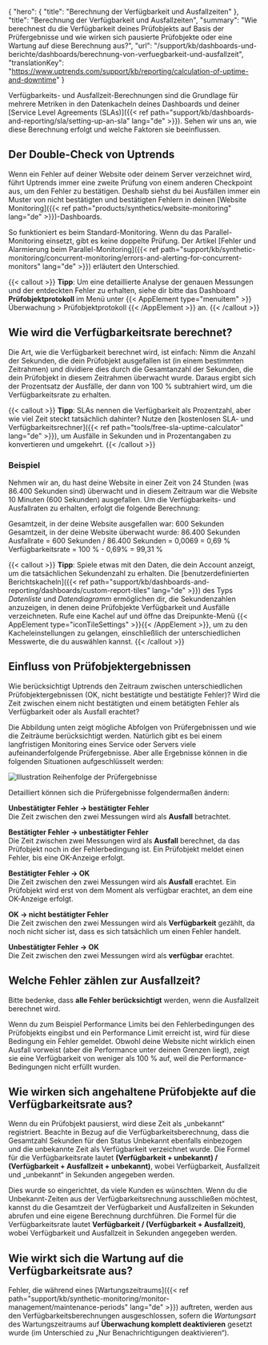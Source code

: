{
  "hero": {
    "title": "Berechnung der Verfügbarkeit und Ausfallzeiten"
  },
  "title": "Berechnung der Verfügbarkeit und Ausfallzeiten",
  "summary": "Wie berechnest du die Verfügbarkeit deines Prüfobjekts auf Basis der Prüfergebnisse und wie wirken sich pausierte Prüfobjekte oder eine Wartung auf diese Berechnung aus?",
  "url": "/support/kb/dashboards-und-berichte/dashboards/berechnung-von-verfuegbarkeit-und-ausfallzeit",
  "translationKey": "https://www.uptrends.com/support/kb/reporting/calculation-of-uptime-and-downtime"
}

Verfügbarkeits- und Ausfallzeit-Berechnungen sind die Grundlage für mehrere Metriken in den Datenkacheln deines Dashboards und deiner [Service Level Agreements (SLAs)]({{< ref path="support/kb/dashboards-and-reporting/sla/setting-up-an-sla" lang="de" >}}). Sehen wir uns an, wie diese Berechnung erfolgt und welche Faktoren sie beeinflussen.
## Der Double-Check von Uptrends

Wenn ein Fehler auf deiner Website oder deinem Server verzeichnet wird, führt Uptrends immer eine zweite Prüfung von einem anderen Checkpoint aus, um den Fehler zu bestätigen. Deshalb siehst du bei Ausfällen immer ein Muster von nicht bestätigten und bestätigten Fehlern in deinen [Website Monitoring]({{< ref path="products/synthetics/website-monitoring" lang="de" >}})-Dashboards.

So funktioniert es beim Standard-Monitoring. Wenn du das Parallel-Monitoring einsetzt, gibt es keine doppelte Prüfung. Der Artikel [Fehler und Alarmierung beim Parallel-Monitoring]({{< ref path="support/kb/synthetic-monitoring/concurrent-monitoring/errors-and-alerting-for-concurrent-monitors" lang="de" >}}) erläutert den Unterschied.

{{< callout >}}
**Tipp**: Um eine detaillierte Analyse der genauen Messungen und der entdeckten Fehler zu erhalten, siehe dir bitte das Dashboard **Prüfobjektprotokoll** im Menü unter {{< AppElement type="menuitem" >}} Überwachung > Prüfobjektprotokoll {{< /AppElement >}} an.
{{< /callout >}}

## Wie wird die Verfügbarkeitsrate berechnet?

Die Art, wie die Verfügbarkeit berechnet wird, ist einfach: Nimm die Anzahl der Sekunden, die dein Prüfobjekt ausgefallen ist (in einem bestimmten Zeitrahmen) und dividiere dies durch die Gesamtanzahl der Sekunden, die dein Prüfobjekt in diesem Zeitrahmen überwacht wurde. Daraus ergibt sich der Prozentsatz der Ausfälle, der dann von 100 % subtrahiert wird, um die Verfügbarkeitsrate zu erhalten.

{{< callout >}}
**Tipp**: SLAs nennen die Verfügbarkeit als Prozentzahl, aber wie viel Zeit steckt tatsächlich dahinter? Nutze den [kostenlosen SLA- und Verfügbarkeitsrechner]({{< ref path="tools/free-sla-uptime-calculator" lang="de" >}}), um Ausfälle in Sekunden und in Prozentangaben zu konvertieren und umgekehrt.
{{< /callout >}}

### Beispiel

Nehmen wir an, du hast deine Website in einer Zeit von 24 Stunden (was 86.400 Sekunden sind) überwacht und in diesem Zeitraum war die Website 10 Minuten (600 Sekunden) ausgefallen. Um die Verfügbarkeits- und Ausfallraten zu erhalten, erfolgt die folgende Berechnung:

Gesamtzeit, in der deine Website ausgefallen war: 600 Sekunden
Gesamtzeit, in der deine Website überwacht wurde: 86.400 Sekunden
Ausfallrate = 600 Sekunden / 86.400 Sekunden = 0,0069 = 0,69 %
Verfügbarkeitsrate = 100 % - 0,69% = 99,31 %

{{< callout >}}
**Tipp**: Spiele etwas mit den Daten, die dein Account anzeigt, um die tatsächlichen Sekundenzahl zu erhalten. Die [benutzerdefinierten Berichtskacheln]({{< ref path="support/kb/dashboards-and-reporting/dashboards/custom-report-tiles" lang="de" >}}) des Typs _Datenliste_ und _Datendiagramm_ ermöglichen dir, die Sekundenzahlen anzuzeigen, in denen deine Prüfobjekte Verfügbarkeit und Ausfälle verzeichneten. Rufe eine Kachel auf und öffne das Dreipunkte-Menü {{< AppElement type="iconTileSettings" >}}{{< /AppElement >}}, um zu den Kacheleinstellungen zu gelangen, einschließlich der unterschiedlichen Messwerte, die du auswählen kannst.
{{< /callout >}}

## Einfluss von Prüfobjektergebnissen

Wie berücksichtigt Uptrends den Zeitraum zwischen unterschiedlichen Prüfobjektergebnissen (OK, nicht bestätigte und bestätigte Fehler)? Wird die Zeit zwischen einem nicht bestätigten und einem betätigten Fehler als Verfügbarkeit oder als Ausfall erachtet?

Die Abbildung unten zeigt mögliche Abfolgen von Prüfergebnissen und wie die Zeiträume berücksichtigt werden. Natürlich gibt es bei einem langfristigen Monitoring eines Service oder Servers viele aufeinanderfolgende Prüfergebnisse. Aber alle Ergebnisse können in die folgenden Situationen aufgeschlüsselt werden:

![Illustration Reihenfolge der Prüfergebnisse](/img/content/uptime-calculation-min.svg)

Detailliert können sich die Prüfergebnisse folgendermaßen ändern:

**Unbestätigter Fehler -> bestätigter Fehler**  
Die Zeit zwischen den zwei Messungen wird als **Ausfall** betrachtet.

**Bestätigter Fehler -> unbestätigter Fehler**  
Die Zeit zwischen zwei Messungen wird als **Ausfall** berechnet, da das Prüfobjekt noch in der Fehlerbedingung ist. Ein Prüfobjekt meldet einen Fehler, bis eine OK-Anzeige erfolgt.

**Bestätigter Fehler -> OK**  
Die Zeit zwischen den zwei Messungen wird als **Ausfall** erachtet. Ein Prüfobjekt wird erst von dem Moment als verfügbar erachtet, an dem eine OK-Anzeige erfolgt.

**OK -> nicht bestätigter Fehler**  
Die Zeit zwischen den zwei Messungen wird als **Verfügbarkeit** gezählt, da noch nicht sicher ist, dass es sich tatsächlich um einen Fehler handelt.

**Unbestätigter Fehler -> OK**  
Die Zeit zwischen den zwei Messungen wird als **verfügbar** erachtet.

## Welche Fehler zählen zur Ausfallzeit?

Bitte bedenke, dass **alle Fehler berücksichtigt** werden, wenn die Ausfallzeit berechnet wird.

Wenn du zum Beispiel Performance Limits bei den Fehlerbedingungen des Prüfobjekts eingibst und ein Performance Limit erreicht ist, wird für diese Bedingung ein Fehler gemeldet. Obwohl deine Website nicht wirklich einen Ausfall vorweist (aber die Performance unter deinen Grenzen liegt), zeigt sie eine Verfügbarkeit von weniger als 100 % auf, weil die Performance-Bedingungen nicht erfüllt wurden.

## Wie wirken sich angehaltene Prüfobjekte auf die Verfügbarkeitsrate aus?

Wenn du ein Prüfobjekt pausierst, wird diese Zeit als „unbekannt“ registriert. Beachte in Bezug auf die Verfügbarkeitsberechnung, dass die Gesamtzahl Sekunden für den Status Unbekannt ebenfalls einbezogen und die unbekannte Zeit als Verfügbarkeit verzeichnet wurde. Die Formel für die Verfügbarkeitsrate lautet **(Verfügbarkeit + unbekannt) / (Verfügbarkeit + Ausfallzeit + unbekannt)**, wobei Verfügbarkeit, Ausfallzeit und „unbekannt“ in Sekunden angegeben werden.

Dies wurde so eingerichtet, da viele Kunden es wünschten. Wenn du die Unbekannt-Zeiten aus der Verfügbarkeitsrechnung ausschließen möchtest, kannst du die Gesamtzeit der Verfügbarkeit und Ausfallzeiten in Sekunden abrufen und eine eigene Berechnung durchführen. Die Formel für die Verfügbarkeitsrate lautet **Verfügbarkeit / (Verfügbarkeit + Ausfallzeit)**, wobei Verfügbarkeit und Ausfallzeit in Sekunden angegeben werden.

## Wie wirkt sich die Wartung auf die Verfügbarkeitsrate aus?

Fehler, die während eines [Wartungszeitraums]({{< ref path="support/kb/synthetic-monitoring/monitor-management/maintenance-periods" lang="de" >}}) auftreten, werden aus den Verfügbarkeitsberechnungen ausgeschlossen, sofern die *Wartungsart* des Wartungszeitraums auf **Überwachung komplett deaktivieren** gesetzt wurde (im Unterschied zu „Nur Benachrichtigungen deaktivieren“).
